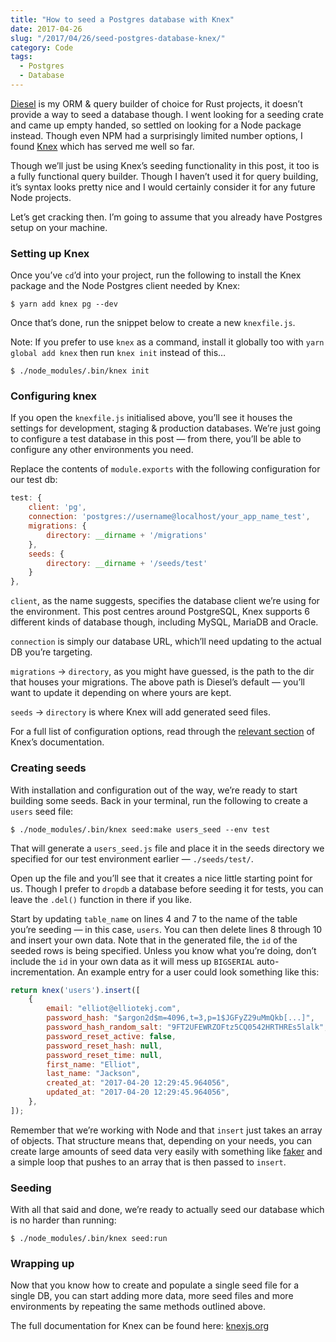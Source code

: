 ```yaml
---
title: "How to seed a Postgres database with Knex"
date: 2017-04-26
slug: "/2017/04/26/seed-postgres-database-knex/"
category: Code
tags:
  - Postgres
  - Database
---
```


[Diesel](https://github.com/diesel-rs/diesel) is my ORM & query builder of choice for Rust projects, it doesn’t provide a way to seed a database though. I went looking for a seeding crate and came up empty handed, so settled on looking for a Node package instead. Though even NPM had a surprisingly limited number options, I found [Knex](http://knexjs.org/) which has served me well so far.

Though we’ll just be using Knex’s seeding functionality in this post, it too is a fully functional query builder. Though I haven’t used it for query building, it’s syntax looks pretty nice and I would certainly consider it for any future Node projects.

Let’s get cracking then. I’m going to assume that you already have Postgres setup on your machine.

### Setting up Knex

Once you’ve `cd`’d into your project, run the following to install the Knex package and the Node Postgres client needed by Knex:

```
$ yarn add knex pg --dev
```

Once that’s done, run the snippet below to create a new `knexfile.js`.

Note: If you prefer to use `knex` as a command, install it globally too with `yarn global add knex` then run `knex init` instead of this…

```
$ ./node_modules/.bin/knex init
```

### Configuring knex

If you open the `knexfile.js` initialised above, you’ll see it houses the settings for development, staging & production databases. We’re just going to configure a test database in this post — from there, you’ll be able to configure any other environments you need.

Replace the contents of `module.exports` with the following configuration for our test db:

```js
test: {
    client: 'pg',
    connection: 'postgres://username@localhost/your_app_name_test',
    migrations: {
        directory: __dirname + '/migrations'
    },
    seeds: {
        directory: __dirname + '/seeds/test'
    }
},
```

`client`, as the name suggests, specifies the database client we’re using for the environment. This post centres around PostgreSQL, Knex supports 6 different kinds of database though, including MySQL, MariaDB and Oracle.

`connection` is simply our database URL, which’ll need updating to the actual DB you’re targeting.

`migrations` → `directory`, as you might have guessed, is the path to the dir that houses your migrations. The above path is Diesel’s default — you’ll want to update it depending on where yours are kept.

`seeds` → `directory` is where Knex will add generated seed files.

For a full list of configuration options, read through the [relevant section](http://knexjs.org/#Installation-client) of Knex’s documentation.

### Creating seeds

With installation and configuration out of the way, we’re ready to start building some seeds. Back in your terminal, run the following to create a `users` seed file:

```
$ ./node_modules/.bin/knex seed:make users_seed --env test
```

That will generate a `users_seed.js` file and place it in the seeds directory we specified for our test environment earlier — `./seeds/test/`.

Open up the file and you’ll see that it creates a nice little starting point for us. Though I prefer to `dropdb` a database before seeding it for tests, you can leave the `.del()` function in there if you like.

Start by updating `table_name` on lines 4 and 7 to the name of the table you’re seeding — in this case, `users`. You can then delete lines 8 through 10 and insert your own data. Note that in the generated file, the `id` of the seeded rows is being specified. Unless you know what you’re doing, don’t include the `id` in your own data as it will mess up `BIGSERIAL` auto-incrementation. An example entry for a user could look something like this:

```js
return knex('users').insert([
    {
        email: "elliot@elliotekj.com",
        password_hash: "$argon2d$m=4096,t=3,p=1$JGFyZ29uMmQkb[...]",
        password_hash_random_salt: "9FT2UFEWRZOFtz5CQ0542HRTHREs5lalk",
        password_reset_active: false,
        password_reset_hash: null,
        password_reset_time: null,
        first_name: "Elliot",
        last_name: "Jackson",
        created_at: "2017-04-20 12:29:45.964056",
        updated_at: "2017-04-20 12:29:45.964056",
    },
]);
```

Remember that we’re working with Node and that `insert` just takes an array of objects. That structure means that, depending on your needs, you can create large amounts of seed data very easily with something like [faker](https://www.npmjs.com/package/faker) and a simple loop that pushes to an array that is then passed to `insert`.

### Seeding

With all that said and done, we’re ready to actually seed our database which is no harder than running:

```
$ ./node_modules/.bin/knex seed:run
```

### Wrapping up

Now that you know how to create and populate a single seed file for a single DB, you can start adding more data, more seed files and more environments by repeating the same methods outlined above.

The full documentation for Knex can be found here: [knexjs.org](http://knexjs.org)

